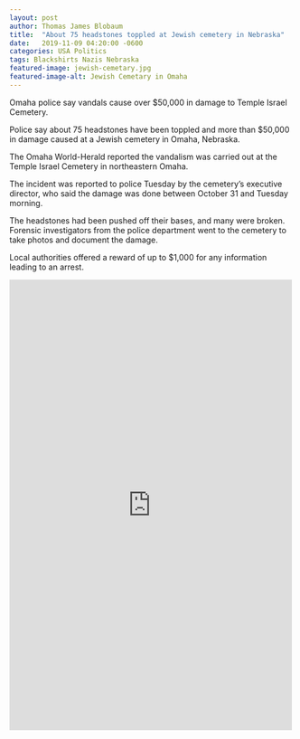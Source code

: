 ```yaml
---
layout: post
author: Thomas James Blobaum 
title:  "About 75 headstones toppled at Jewish cemetery in Nebraska"
date:   2019-11-09 04:20:00 -0600
categories: USA Politics 
tags: Blackshirts Nazis Nebraska 
featured-image: jewish-cemetary.jpg
featured-image-alt: Jewish Cemetary in Omaha
---
```

Omaha police say vandals cause over $50,000 in damage to Temple Israel Cemetery. 

Police say about 75 headstones have been toppled and more than $50,000 in damage caused at a Jewish cemetery in Omaha, Nebraska.

The Omaha World-Herald reported the vandalism was carried out at the Temple Israel Cemetery in northeastern Omaha.

The incident was reported to police Tuesday by the cemetery’s executive director, who said the damage was done between October 31 and Tuesday morning.

The headstones had been pushed off their bases, and many were broken. Forensic investigators from the police department went to the cemetery to take photos and document the damage.

Local authorities offered a reward of up to $1,000 for any information leading to an arrest.

<iframe src="https://www.facebook.com/plugins/post.php?href=https%3A%2F%2Fwww.facebook.com%2Fomahacrimestoppers%2Fposts%2F2468205329915974&show_text=true&width=500" width="500" height="797" style="border:none;overflow:hidden" scrolling="no" frameborder="0" allowfullscreen="true" allow="autoplay; clipboard-write; encrypted-media; picture-in-picture; web-share"></iframe>

